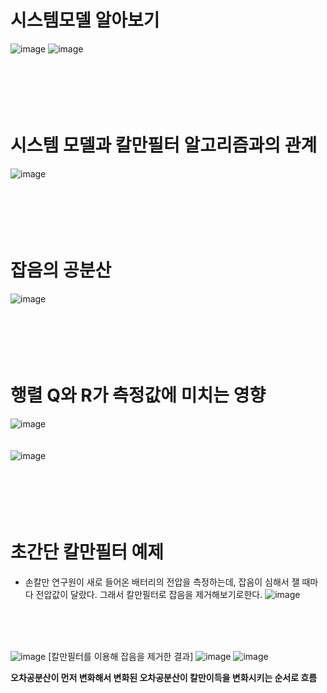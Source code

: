 # 시스템모델 알아보기
![image](https://user-images.githubusercontent.com/107944370/229392742-8f3b6de1-be04-4cdb-b52d-f0c01c0318f4.png)
![image](https://user-images.githubusercontent.com/107944370/229393168-5eaa5b5d-9ab0-4e96-9cfe-7495d355fde0.png)
<br>
<br>
<br>
<br>
<br>
<br>
# 시스템 모델과 칼만필터 알고리즘과의 관계
![image](https://user-images.githubusercontent.com/107944370/229393759-d1076130-6fda-4f3e-8572-d0d601ba0a91.png)
<br>
<br>
<br>
<br>
<br>
<br>
# 잡음의 공분산
![image](https://user-images.githubusercontent.com/107944370/229394521-d0e12a4f-c5ab-4c78-b124-f30c05c28247.png)
<br>
<br>
<br>
<br>
<br>
<br>
# 행렬 Q와 R가 측정값에 미치는 영향
![image](https://user-images.githubusercontent.com/107944370/229396212-04688077-a975-4f54-b88e-ec96d11b1c7b.png)
<br>
<br>
<br>
![image](https://user-images.githubusercontent.com/107944370/229396231-95a44847-509b-4615-a159-7e95f59d7328.png)
<br>
<br>
<br>
<br>
<br>
<br>
# 초간단 칼만필터 예제
- 손칼만 연구원이 새로 들어온 배터리의 전압을 측정하는데, 잡음이 심해서 잴 때마다 전압값이 달랐다. 그래서 칼만필터로 잡음을 제거해보기로한다.
![image](https://user-images.githubusercontent.com/107944370/229400227-3b86106f-3363-4448-92e2-2da34c3f77af.png)
<br>
<br>
<br>

![image](https://user-images.githubusercontent.com/107944370/229399497-7406469b-d1f0-4734-9dda-b44abc3c3f09.png)
[칼만필터를 이용해 잡음을 제거한 결과]
![image](https://user-images.githubusercontent.com/107944370/229418937-34b7669b-fb2c-4644-9344-6d3bda8ef5db.png)
![image](https://user-images.githubusercontent.com/107944370/229418967-cfa7af8a-d26c-49f1-b5f2-0e16cc1152a0.png)

__오차공분산이 먼저 변화해서 변화된 오차공분산이 칼만이득을 변화시키는 순서로 흐름__
